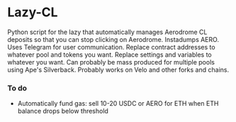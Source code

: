 # Lazy-CL
Python script for the lazy that automatically manages Aerodrome CL deposits so that you can stop clicking on Aerodrome. Instadumps AERO. Uses Telegram for user communication. Replace contract addresses to whatever pool and tokens you want. Replace settings and variables to whatever you want. Can probably be mass produced for multiple pools using Ape's Silverback. Probably works on Velo and other forks and chains.

### To do
- Automatically fund gas: sell 10-20 USDC or AERO for ETH when ETH balance drops below threshold
